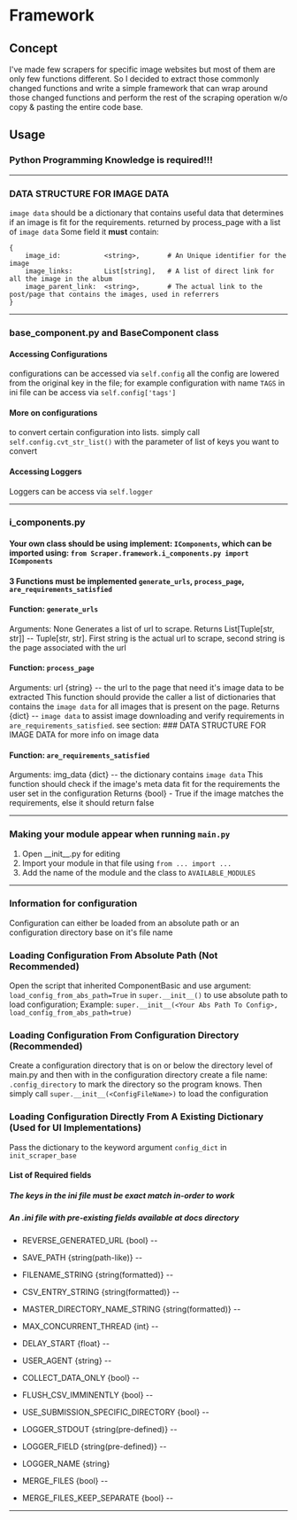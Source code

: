 # Framework
## Concept
I've made few scrapers for specific image websites but most of them are only few functions different. So I decided to extract those commonly changed functions and write a simple framework that can wrap around those changed functions and perform the rest of the scraping operation w/o copy & pasting the entire code base.

## Usage
### **Python Programming Knowledge is required!!!**

---

### DATA STRUCTURE FOR IMAGE DATA
`image data` should be a dictionary that contains useful data that determines if an image is fit for the requirements. returned by process_page with a list of `image data`
Some field it **must** contain:
```
{
    image_id:           <string>,       # An Unique identifier for the image
    image_links:        List[string],   # A list of direct link for all the image in the album
    image_parent_link:  <string>,       # The actual link to the post/page that contains the images, used in referrers
}
```

---

### base_component.py and BaseComponent class
#### Accessing Configurations
configurations can be accessed via `self.config` all the config are lowered from the original key in the file; for example configuration with name `TAGS` in ini file can be access via `self.config['tags']`

#### More on configurations
to convert certain configuration into lists. simply call `self.config.cvt_str_list()` with the parameter of list of keys you want to convert

#### Accessing Loggers
Loggers can be access via `self.logger`

---

### i_components.py
#### Your own class should be using implement: `IComponents`, which can be imported using: `from Scraper.framework.i_components.py import IComponents`

#### 3 Functions must be implemented `generate_urls`, `process_page`,  `are_requirements_satisfied`

#### Function: `generate_urls`
Arguments: None
Generates a list of url to scrape.
Returns List[Tuple[str, str]]  -- Tuple[str, str]. First string is the actual url to scrape, second string is the page associated with the url

#### Function: `process_page`
Arguments: url {string} -- the url to the page that need it's image data to be extracted
This function should provide the caller a list of dictionaries that contains the `image data` for all images that is present on the page.
Returns {dict} -- `image data` to assist image downloading and verify requirements in `are_requirements_satisfied`. see section: ### DATA STRUCTURE FOR IMAGE DATA for more info on image data

#### Function: `are_requirements_satisfied`
Arguments: img_data {dict} -- the dictionary contains `image data`
This function should check if the image's meta data fit for the requirements the user set in the configuration
Returns {bool} - True if the image matches the requirements, else it should return false

---

### Making your module appear when running `main.py`
1. Open \_\_init__.py for editing
2. Import your module in that file using `from ... import ...`
3. Add the name of the module and the class to `AVAILABLE_MODULES`

---

### Information for configuration

Configuration can either be loaded from an absolute path or an configuration directory base on it's file name
### Loading Configuration From Absolute Path (Not Recommended)
Open the script that inherited ComponentBasic and use argument: `load_config_from_abs_path=True` in `super.__init__()` to use absolute path to load configuration;
Example: `super.__init__(<Your Abs Path To Config>, load_config_from_abs_path=true)`

### Loading Configuration From Configuration Directory (Recommended)
Create a configuration directory that is on or below the directory level of main.py
and then with in the configuration directory create a file name: `.config_directory` to mark the directory so the program knows.
Then simply call `super.__init__(<ConfigFileName>)` to load the configuration

### Loading Configuration Directly From A Existing Dictionary (Used for UI Implementations)
Pass the dictionary to the keyword argument `config_dict` in `init_scraper_base`

#### List of Required fields
##### The keys in the ini file must be exact match in-order to work
##### An .ini file with pre-existing fields available at docs directory
- REVERSE_GENERATED_URL {bool} --
- SAVE_PATH {string(path-like)} --
- FILENAME_STRING {string(formatted)} --
- CSV_ENTRY_STRING {string(formatted)} --
- MASTER_DIRECTORY_NAME_STRING {string(formatted)} --

- MAX_CONCURRENT_THREAD {int} --
- DELAY_START {float} --
- USER_AGENT {string} --
- COLLECT_DATA_ONLY {bool} --
- FLUSH_CSV_IMMINENTLY {bool} --
- USE_SUBMISSION_SPECIFIC_DIRECTORY {bool} --

- LOGGER_STDOUT {string(pre-defined)} --
- LOGGER_FIELD {string(pre-defined)} --
- LOGGER_NAME {string}

- MERGE_FILES {bool} --
- MERGE_FILES_KEEP_SEPARATE {bool} --

---
